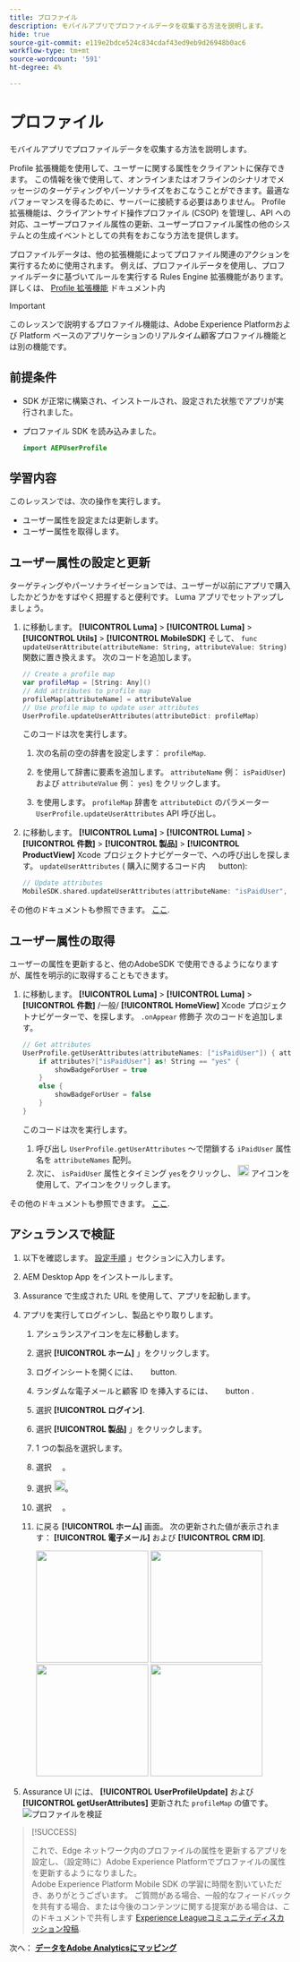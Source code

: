 ```yaml
---
title: プロファイル
description: モバイルアプリでプロファイルデータを収集する方法を説明します。
hide: true
source-git-commit: e119e2bdce524c834cdaf43ed9eb9d26948b0ac6
workflow-type: tm+mt
source-wordcount: '591'
ht-degree: 4%

---
```


# プロファイル

モバイルアプリでプロファイルデータを収集する方法を説明します。

Profile 拡張機能を使用して、ユーザーに関する属性をクライアントに保存できます。 この情報を後で使用して、オンラインまたはオフラインのシナリオでメッセージのターゲティングやパーソナライズをおこなうことができます。最適なパフォーマンスを得るために、サーバーに接続する必要はありません。 Profile 拡張機能は、クライアントサイド操作プロファイル (CSOP) を管理し、API への対応、ユーザープロファイル属性の更新、ユーザープロファイル属性の他のシステムとの生成イベントとしての共有をおこなう方法を提供します。

プロファイルデータは、他の拡張機能によってプロファイル関連のアクションを実行するために使用されます。 例えば、プロファイルデータを使用し、プロファイルデータに基づいてルールを実行する Rules Engine 拡張機能があります。 詳しくは、 [Profile 拡張機能](https://developer.adobe.com/client-sdks/documentation/profile/) ドキュメント内

>[!IMPORTANT]
>
>このレッスンで説明するプロファイル機能は、Adobe Experience Platformおよび Platform ベースのアプリケーションのリアルタイム顧客プロファイル機能とは別の機能です。


## 前提条件

* SDK が正常に構築され、インストールされ、設定された状態でアプリが実行されました。
* プロファイル SDK を読み込みました。

  ```swift
  import AEPUserProfile
  ```

## 学習内容

このレッスンでは、次の操作を実行します。

* ユーザー属性を設定または更新します。
* ユーザー属性を取得します。


## ユーザー属性の設定と更新

ターゲティングやパーソナライゼーションでは、ユーザーが以前にアプリで購入したかどうかをすばやく把握すると便利です。 Luma アプリでセットアップしましょう。

1. に移動します。 **[!UICONTROL Luma]** > **[!UICONTROL Luma]** > **[!UICONTROL Utils]** >  **[!UICONTROL MobileSDK]** そして、 `func updateUserAttribute(attributeName: String, attributeValue: String)` 関数に置き換えます。 次のコードを追加します。

   ```swift
   // Create a profile map
   var profileMap = [String: Any]()
   // Add attributes to profile map
   profileMap[attributeName] = attributeValue
   // Use profile map to update user attributes
   UserProfile.updateUserAttributes(attributeDict: profileMap)
   ```

   このコードは次を実行します。

   1. 次の名前の空の辞書を設定します： `profileMap`.

   1. を使用して辞書に要素を追加します。 `attributeName` 例： `isPaidUser`) および `attributeValue` 例： `yes`) をクリックします。

   1. を使用します。 `profileMap` 辞書を `attributeDict` のパラメーター `UserProfile.updateUserAttributes` API 呼び出し。

1. に移動します。 **[!UICONTROL Luma]** > **[!UICONTROL Luma]** > **[!UICONTROL 件数]** > **[!UICONTROL 製品]** > **[!UICONTROL ProductView]** Xcode プロジェクトナビゲーターで、への呼び出しを探します。 `updateUserAttributes` ( 購入に関するコード内 <img src="assets/purchase.png" width="15" /> button):

   ```swift
   // Update attributes
   MobileSDK.shared.updateUserAttributes(attributeName: "isPaidUser", attributeValue: "yes")
   ```

その他のドキュメントも参照できます。 [ここ](https://developer.adobe.com/client-sdks/documentation/profile/api-reference/#updateuserattribute).

## ユーザー属性の取得

ユーザーの属性を更新すると、他のAdobeSDK で使用できるようになりますが、属性を明示的に取得することもできます。

1. に移動します。 **[!UICONTROL Luma]** > **[!UICONTROL Luma]** > **[!UICONTROL 件数]** /一般/ **[!UICONTROL HomeView]** Xcode プロジェクトナビゲーターで、を探します。 `.onAppear` 修飾子 次のコードを追加します。

   ```swift
   // Get attributes
   UserProfile.getUserAttributes(attributeNames: ["isPaidUser"]) { attributes, error in
       if attributes?["isPaidUser"] as! String == "yes" {
           showBadgeForUser = true
       }
       else {
           showBadgeForUser = false
       }
   }
   ```

   このコードは次を実行します。

   1. 呼び出し `UserProfile.getUserAttributes` ～で閉鎖する `iPaidUser` 属性名を `attributeNames` 配列。
   1. 次に、 `isPaidUser` 属性とタイミング `yes`をクリックし、 <img src="assets/paiduser.png" width="20" /> アイコンを使用して、アイコンをクリックします。

その他のドキュメントも参照できます。 [ここ](https://developer.adobe.com/client-sdks/documentation/profile/api-reference/#getuserattributes).

## アシュランスで検証

1. 以下を確認します。 [設定手順](assurance.md) 」セクションに入力します。
1. AEM Desktop App をインストールします。
1. Assurance で生成された URL を使用して、アプリを起動します。
1. アプリを実行してログインし、製品とやり取りします。

   1. アシュランスアイコンを左に移動します。
   1. 選択 **[!UICONTROL ホーム]** 」をクリックします。
   1. ログインシートを開くには、 <img src="assets/login.png" width="15" /> button.
   1. ランダムな電子メールと顧客 ID を挿入するには、 <img src="assets/insert.png" width="15" /> button .
   1. 選択 **[!UICONTROL ログイン]**.
   1. 選択 **[!UICONTROL 製品]** 」をクリックします。
   1. 1 つの製品を選択します。
   1. 選択 <img src="assets/saveforlater.png" width="15" />。
   1. 選択 <img src="assets/addtocart.png" width="20" />。
   1. 選択 <img src="assets/purchase.png" width="15" />。
   1. に戻る **[!UICONTROL ホーム]** 画面。 次の更新された値が表示されます： **[!UICONTROL 電子メール]** および **[!UICONTROL CRM ID]**.

      <img src="./assets/mobile-app-events-1.png" width="200"> <img src="./assets/mobile-app-events-2.png" width="200"> <img src="./assets/mobile-app-events-3.png" width="200"> <img src="./assets/personbadges.png" width="200">

1. Assurance UI には、 **[!UICONTROL UserProfileUpdate]** および **[!UICONTROL getUserAttributes]** 更新された `profileMap` の値です。
   ![プロファイルを検証](assets/profile-validate.png)

>[!SUCCESS]
>
>これで、Edge ネットワーク内のプロファイルの属性を更新するアプリを設定し、（設定時に）Adobe Experience Platformでプロファイルの属性を更新するようになりました。<br/>Adobe Experience Platform Mobile SDK の学習に時間を割いていただき、ありがとうございます。 ご質問がある場合、一般的なフィードバックを共有する場合、または今後のコンテンツに関する提案がある場合は、このドキュメントで共有します [Experience Leagueコミュニティディスカッション投稿](https://experienceleaguecommunities.adobe.com/t5/adobe-experience-platform-launch/tutorial-discussion-implement-adobe-experience-cloud-in-mobile/td-p/443796).

次へ： **[データをAdobe Analyticsにマッピング](analytics.md)**
